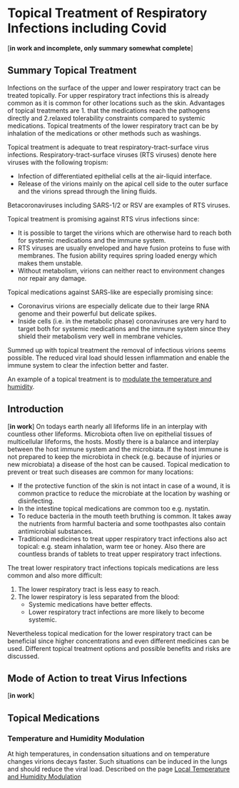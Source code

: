 # Topical Treatment of Respiratory Infections including Covid

[**in work and incomplete, only summary somewhat complete**]


## Summary Topical Treatment
Infections on the surface of the upper and lower respiratory tract can be treated topically. For upper respiratory tract infections this is already common as it is common for other locations such as the skin. Advantages of topical treatments are 1. that the medications reach the pathogens directly and 2.relaxed tolerability constraints compared to systemic medications. Topical treatments of the lower respiratory tract can be by inhalation of the medications or other methods such as washings.

Topical treatment is adequate to treat respiratory-tract-surface virus infections. Respiratory-tract-surface viruses (RTS viruses) denote here viruses with the following tropism: 
* Infection of differentiated epithelial cells at the air-liquid interface. 
* Release of the virions mainly on the apical cell side to the outer surface and the virions spread through the lining fluids.

Betacoronaviruses including SARS-1/2 or RSV are examples of RTS viruses.

Topical treatment is promising against RTS virus infections since:
* It is possible to target the virions which are otherwise hard to reach both for systemic medications and the immune system.
* RTS viruses are usually enveloped and have fusion proteins to fuse with membranes. The fusion ability requires spring loaded energy which makes them unstable.
* Without metabolism, virions can neither react to environment changes nor repair any damage.
    
Topical medications against SARS-like are especially promising since:
* Coronavirus virions are especially delicate due to their large RNA genome and their powerful but delicate spikes.
* Inside cells (i.e. in the metabolic phase) coronaviruses are very hard to target both for systemic medications and the immune system since they shield their metabolism very well in membrane vehicles.

Summed up with topical treatment the removal of infectious virions seems possible. The reduced viral load should lessen inflammation and enable the immune system to clear the infection better and faster.

An example of a topical treatment is to [modulate the temperature and humidity](./temperature_modulation.md).



## Introduction
[**in work**]
On todays earth nearly all lifeforms life in an interplay with countless other lifeforms. Microbiota often live on epithelial tissues of multicellular lifeforms, the hosts. Mostly there is a balance and interplay between the host immune system and the microbiata. If the host immune is not prepared to keep the microbiota in check (e.g. because of injuries or new microbiata) a disease of the host can be caused. 
Topical medication to prevent or treat such diseases are common for many locations:
* If the protective function of the skin is not intact in case of a wound, it is common practice to reduce the microbiate at the location by washing or disinfecting.
* In the intestine topical medications are common too e.g. nystatin. 
* To reduce bacteria in the mouth teeth bruthing is common. It takes away the nutrients from harmful bacteria and some toothpastes also contain antimicrobial substances.
* Traditional medicines to treat upper respiratory tract infections also act topical: e.g. steam inhalation, warm tee or honey. Also there are countless brands of  tablets to treat upper respiratory tract infections.

The treat lower respiratory tract infections topicals medications are less common and also more difficult:
1. The lower respiratory tract is less easy to reach.
2. The lower respiratory is less separated from the blood:
    * Systemic medications have better effects.
    * Lower respiratory tract infections are more likely to become systemic. 
    
Nevertheless topical medication for the lower respiratory tract can be beneficial since higher concentrations and even different medicines can be used. Different topical treatment options and possible benefits and risks are discussed.



## Mode of Action to treat Virus Infections
[**in work**]

<!--
Many viruses infecting the respiratory tract infects cells from the apical side and release the virions again from the apical side.
* SARS-like coronaviruses: [in work]
-->



## Topical Medications
### Temperature and Humidity Modulation
At high temperatures, in condensation situations and on temperature changes virions decays faster. Such situations can be induced in the lungs and should reduce the viral load. Described on the page [Local Temperature and Humidity Modulation](./temperature_modulation.md)